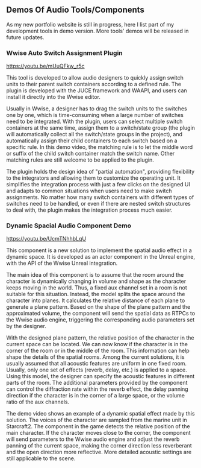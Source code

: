 
## Demos Of Audio Tools/Components

As my new portfolio website is still in progress, here I list part of my development tools in demo version. More tools' demos will be released in future updates.

### Wwise Auto Switch Assignment Plugin
<https://youtu.be/mUuQFkw_r5c>

This tool is developed to allow audio designers to quickly assign switch units to their parent switch containers according to a defined rule. The plugin is developed with the JUCE framework and WAAPI, and users can install it directly into the Wwise editor.

Usually in Wwise, a designer has to drag the switch units to the switches one by one, which is time-consuming when a large number of switches need to be integrated. With the plugin, users can select multiple switch containers at the same time, assign them to a switch/state group (the plugin will automatically collect all the switch/state groups in the project), and automatically assign their child containers to each switch based on a specific rule. In this demo video, the matching rule is to let the middle word or suffix of the child switch container match the switch name. Other matching rules are still welcome to be applied to the plugin.

The plugin holds the design idea of "partial automation", providing flexibility to the integrators and allowing them to customize the operating unit. It simplifies the integration process with just a few clicks on the designed UI and adapts to common situations when users need to make switch assignments. No matter how many switch containers with different types of switches need to be handled, or even if there are nested switch structures to deal with, the plugin makes the integration process much easier.

### Dynamic Spacial Audio Component Demo
<https://youtu.be/UcmTNhhbLqU>

This component is a new solution to implement the spatial audio effect in a dynamic space. It is developed as an actor component in the Unreal engine, with the API of the Wwise Unreal integration.

The main idea of this component is to assume that the room around the character is dynamically changing in volume and shape as the character keeps moving in the world. Thus, a fixed aux channel set in a room is not suitable for this situation. Instead, the model splits the space around the character into planes. It calculates the relative distance of each plane to generate a plane pattern. Based on the shape of the plane pattern and the approximated volume, the component will send the spatial data as RTPCs to the Wwise audio engine, triggering the corresponding audio parameters set by the designer.

With the designed plane pattern, the relative position of the character in the current space can be located. We can now know if the character is in the corner of the room or in the middle of the room. This information can help shape the details of the spatial rooms. Among the current solutions, it is usually assumed that all acoustic features are uniform in one fixed room. Usually, only one set of effects (reverb, delay, etc.) is applied to a space. Using this model, the designer can specify the acoustic features in different parts of the room. The additional parameters provided by the component can control the diffraction rate within the reverb effect, the delay panning direction if the character is in the corner of a large space, or the volume ratio of the aux channels.

The demo video shows an example of a dynamic spatial effect made by this solution. The voices of the character are sampled from the marine unit in Starcraft2. The component in the game detects the relative position of the main character. If the character moves close to the corner, the component will send parameters to the Wwise audio engine and adjust the reverb panning of the current space, making the corner direction less reverberant and the open direction more reflective. More detailed acoustic settings are still applicable to the scene.